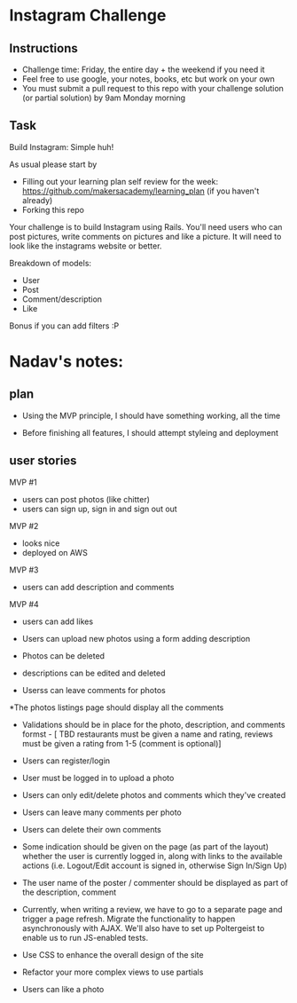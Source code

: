 Instagram Challenge
===================

Instructions
-------
* Challenge time: Friday, the entire day + the weekend if you need it
* Feel free to use google, your notes, books, etc but work on your own
* You must submit a pull request to this repo with your challenge solution (or partial solution) by 9am Monday morning

Task
-----

Build Instagram: Simple huh!

As usual please start by

* Filling out your learning plan self review for the week: https://github.com/makersacademy/learning_plan (if you haven't already)
* Forking this repo

Your challenge is to build Instagram using Rails. You'll need users who can post pictures, write comments on pictures and like a picture. It will need to look like the instagrams website or better. 

Breakdown of models:
- User
- Post
- Comment/description
- Like

Bonus if you can add filters :P 

# Nadav's notes:

## plan

* Using the MVP principle, I should have something working, all the time

* Before finishing all features, I should attempt styleing and deployment

## user stories

MVP #1
- users can post photos (like chitter)
- users can sign up, sign in and sign out out 

MVP #2 
- looks nice 
- deployed on AWS

MVP #3 
- users can add description and comments

MVP #4 
- users can add likes



* Users can upload new photos using a form adding description

* Photos can be deleted

* descriptions can be edited and deleted

* Userss can leave comments for photos

*The photos listings page should display all the comments

* Validations should be in place for the photo, description, and comments formst - [ TBD restaurants must be given a name and rating, reviews must be given a rating from 1-5 (comment is optional)] 

* Users can register/login

* User must be logged in to upload a photo

* Users can only edit/delete photos and comments which they've created

* Users can leave many comments per photo

* Users can delete their own comments

* Some indication should be given on the page (as part of the layout) whether the user is currently logged in, along with links to the available actions (i.e. Logout/Edit account is signed in, otherwise Sign In/Sign Up)

* The user name of the poster / commenter should be displayed as part of the description, comment

* Currently, when writing a review, we have to go to a separate page and trigger a page refresh. Migrate the functionality to happen asynchronously with AJAX. We'll also have to set up Poltergeist to enable us to run JS-enabled tests.

* Use CSS to enhance the overall design of the site

* Refactor your more complex views to use partials

* Users can like a photo
